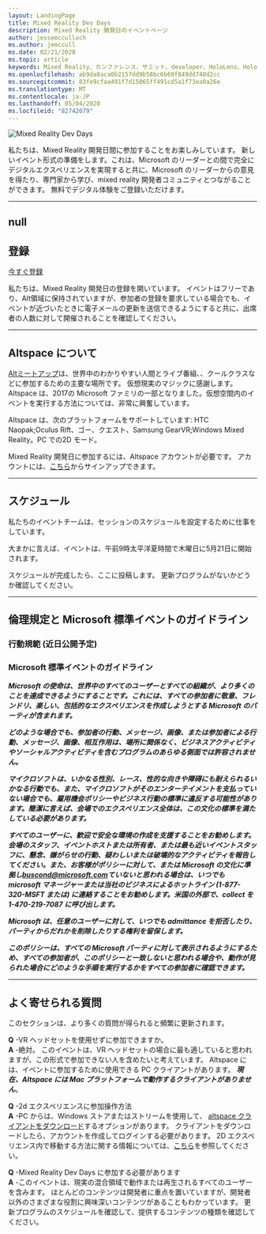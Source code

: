 ```yaml
---
layout: LandingPage
title: Mixed Reality Dev Days
description: Mixed Reality 開発日のイベントページ
author: jessemcculloch
ms.author: jemccull
ms.date: 02/21/2020
ms.topic: article
keywords: Mixed Reality、カンファレンス、サミット、developer、HoloLens、HoloLens 2、Kinect
ms.openlocfilehash: ab9da8aca0b2157dd9b58bc6b69f849dd748d2cc
ms.sourcegitcommit: 83fe9cfaa491f7d15065ff491cd5a1f73ea0a26e
ms.translationtype: MT
ms.contentlocale: ja-JP
ms.lasthandoff: 05/04/2020
ms.locfileid: "82742079"
---
```

![Mixed Reality Dev Days](images/MRDD/MRDevDaysBanner.png)

私たちは、Mixed Reality 開発日間に参加することをお楽しみしています。 新しいイベント形式の準備をします。これは、Microsoft のリーダーとの間で完全にデジタルエクスペリエンスを実現すると共に、Microsoft のリーダーからの意見を得たり、専門家から学び、mixed reality 開発者コミュニティとつながることができます。 無料でデジタル体験をご登録いただけます。

---
null
---

## <a name="registration"></a>登録

[今すぐ登録](https://mixedrealityprod.microsoftcrmportals.com/MRDDRegistration/)

私たちは、Mixed Reality 開発日の登録を開いています。  イベントはフリーであり、Alt領域に保持されていますが、参加者の登録を要求している場合でも、イベントが近づいたときに電子メールの更新を送信できるようにすると共に、出席者の人数に対して開催されることを確認してください。

---

## <a name="about-altspace"></a>Altspace について

[Altミートアップ](https://altvr.com/)は、世界中のわかりやすい人間とライブ番組、、クールクラスなどに参加するための主要な場所です。 仮想現実のマジックに感謝します。  Altspace は、2017の Microsoft ファミリの一部となりました。仮想空間内のイベントを実行する方法については、非常に興奮しています。

Altspace は、次のプラットフォームをサポートしています: HTC Naopak;Oculus Rift、ゴー、クエスト、Samsung GearVR;Windows Mixed Reality。PC での2D モード。

Mixed Reality 開発日に参加するには、Altspace アカウントが必要です。 アカウントには、[こちら](https://account.altvr.com/users/sign_up)からサインアップできます。

---

## <a name="schedule"></a>スケジュール

私たちのイベントチームは、セッションのスケジュールを設定するために仕事をしています。  

大まかに言えば、イベントは、午前9時太平洋夏時間で木曜日に5月21日に開始されます。  

スケジュールが完成したら、ここに投稿します。 更新プログラムがないかどうか確認してください。  

---

## <a name="code-of-conduct-and-microsoft-standard-event-guidelines"></a>倫理規定と Microsoft 標準イベントのガイドライン

### <a name="code-of-conduct-coming-soon"></a>行動規範 (近日公開予定)

### <a name="microsoft-standard-event-guidelines"></a>Microsoft 標準イベントのガイドライン

***Microsoft の使命は、世界中のすべてのユーザーとすべての組織が、より多くのことを達成できるようにすることです。これには、すべての参加者に敬意、フレンドリ、楽しい、包括的なエクスペリエンスを作成しようとする Microsoft のパーティが含まれます。***

***どのような場合でも、参加者の行動、メッセージ、画像、または参加者による行動、メッセージ、画像、相互作用は、場所に関係なく、ビジネスアクティビティやソーシャルアクティビティを含むプログラムのあらゆる側面では許容されません。***

***マイクロソフトは、いかなる性別、レース、性的な向きや障碍にも耐えられるいかなる行動でも、また、マイクロソフトがそのエンターテイメントを支払っていない場合でも、雇用機会ポリシーやビジネス行動の標準に違反する可能性があります。簡潔に言えば、会場でのエクスペリエンス全体は、この文化の標準を満たしている必要があります。***

***すべてのユーザーに、歓迎で安全な環境の作成を支援することをお勧めします。会場のスタッフ、イベントホストまたは所有者、または最も近いイベントスタッフに、懸念、嫌がらせの行動、疑わしいまたは破壊的なアクティビティを報告してください。また、お客様がポリシーに対して、または Microsoft の文化に準拠し[buscond@microsoft.com](mailto:buscond@microsoft.com)ていないと思われる場合は、いつでも microsoft マネージャーまたは当社のビジネスによるホットライン (1-877-320-MSFT または) に連絡することをお勧めします。米国の外部で、collect を1-470-219-7087 に呼び出します。***

***Microsoft は、任意のユーザーに対して、いつでも admittance を拒否したり、パーティからだれかを削除したりする権利を留保します。***

***このポリシーは、すべての Microsoft パーティに対して表示されるようにするため、すべての参加者が、このポリシーと一致しないと思われる場合や、動作が見られた場合にどのような手順を実行するかをすべての参加者に確認できます。***

---

## <a name="frequently-asked-questions"></a>よく寄せられる質問
このセクションは、より多くの質問が得られると頻繁に更新されます。

**Q** -VR ヘッドセットを使用せずに参加できますか。  
**A** -絶対。 このイベントは、VR ヘッドセットの場合に最も適していると思われますが、この形式で参加できない人を含めたいと考えています。  Altspace には、イベントに参加するために使用できる PC クライアントがあります。 ***現在、Altspace には Mac プラットフォームで動作するクライアントがありません***。  
  
**Q** -2d エクスペリエンスに参加操作方法  
**A** -PC からは、Windows ストアまたはストリームを使用して、 [altspace クライアントをダウンロード](https://altvr.com/get-altspacevr/)するオプションがあります。 クライアントをダウンロードしたら、アカウントを作成してログインする必要があります。 2D エクスペリエンス内で移動する方法に関する情報については、[こちら](https://help.altvr.com/hc/en-us/articles/115003528373-How-do-I-control-my-avatar-with-Mouse-Keyboard-)を参照してください。
  
**Q** -Mixed Reality Dev Days に参加する必要があります  
**A** -このイベントは、現実の混合領域で動作または再生されるすべてのユーザーを含みます。 ほとんどのコンテンツは開発者に重点を置いていますが、開発者以外のさまざまな役割に興味深いコンテンツがあることもわかっています。 更新プログラムのスケジュールを確認して、提供するコンテンツの種類を確認してください。  

<!--  
**Q** -  
**A** -  
  
**Q** -  
**A** -  
  
**Q** -  
**A** -  
-->